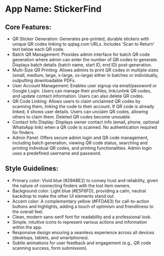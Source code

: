 # **App Name**: StickerFind

## Core Features:

- QR Sticker Generation: Generates pre-printed, durable stickers with unique QR codes linking to qqtag.com URLs. Includes 'Scan to Return' text below each QR code.
- Batch QR Management: Provides admin interface for batch QR code generation where admin can enter the number of QR codes to generate. Displays batch details (batch name, start ID, end ID) post-generation.
- Multi-Size QR Printing: Allows admins to print QR codes in multiple sizes (small, medium, large, x-large, xx-large) either in batches or individually, outputting downloadable PDFs.
- User Account Management: Enables user signup via email/password or Google Login. Users can manage their profiles, link/unlink QR codes, and update contact information. Users can also delete QR codes.
- QR Code Linking: Allows users to claim unclaimed QR codes by scanning them, linking the code to their account. If QR code is already linked, it shows user details. Users can unclaim QR codes, allowing others to claim them. Deleted QR codes become unusable.
- Contact Info Display: Displays owner contact info (email, phone, optional WhatsApp link) when a QR code is scanned. No authentication required for finders.
- Admin Panel: Offers secure admin login and QR code management, including batch generation, viewing QR code status, searching and printing individual QR codes, and printing functionalities. Admin login uses a predefined username and password.

## Style Guidelines:

- Primary color: Vivid blue (#29ABE2) to convey trust and reliability, given the nature of connecting finders with the lost item owners.
- Background color: Light blue (#E5F6FD), providing a calm, neutral backdrop to make the other UI elements stand out.
- Accent color: A complementary yellow (#FFDA63) for call-to-action buttons and highlights, adding a touch of optimism and friendliness to the overall feel.
- Clean, modern sans-serif font for readability and a professional look.
- Simple, intuitive icons to represent various actions and information within the app.
- Responsive design ensuring a seamless experience across all devices (desktops, tablets, and smartphones).
- Subtle animations for user feedback and engagement (e.g., QR code scanning success, form submission).